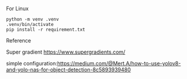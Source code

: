 
For Linux
```
python -m venv .venv
.venv/bin/activate
pip install -r requirement.txt
```

Reference

Super gradient https://www.supergradients.com/


simple configuration:https://medium.com/@Mert.A/how-to-use-yolov8-and-yolo-nas-for-object-detection-8c5893939480

